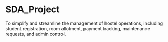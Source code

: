 # SDA_Project
To simplify and streamline the management of hostel operations, including student registration, room allotment, payment tracking, maintenance requests, and admin control.

